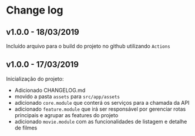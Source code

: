 # Change log

## v1.0.0 - 18/03/2019

Incluído arquivo para o build do projeto no github utilizando ```Actions```

## v1.0.0 - 17/03/2019

Inicialização do projeto:
 - Adicionado CHANGELOG.md
 - movido a pasta ```assets``` para ```src/app/assets```
 - adicionado ```core.module``` que conterá os serviços para a chamada da API
 - adicionado ```feature.module``` que irá ser responsável por gerenciar rotas principais e agrupar as features do projeto
 - adicionado ```movie.module``` com as funcionalidades de listagem e detalhe de filmes